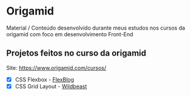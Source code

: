# Origamid

</div>
Material / Conteúdo desenvolvido durante meus estudos nos cursos da origamid com foco em desenvolvimento Front-End

## Projetos feitos no curso da origamid

Site: https://www.origamid.com/cursos/

- [x] CSS Flexbox - [FlexBlog](https://github.com/SamuelLuzSantana/Origamid/tree/main/CSS%20Flexbox/flexblog)
- [x] CSS Grid Layout - [Wildbeast](https://github.com/SamuelLuzSantana/Origamid/tree/main/CSS%20Layout%20Grid/wildbeast)
